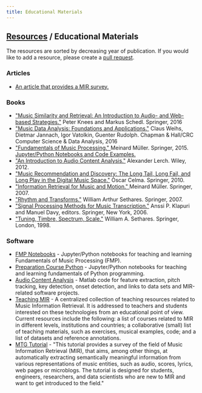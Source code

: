 ```yaml
---
title: Educational Materials
---
```


## [Resources]({{site.base_url}}/resources) / Educational Materials

The resources are sorted by decreasing year of publication. If you would like to add a resource, please create a [pull request](https://github.com/ismir/ismir_web/pulls).

### Articles

* [An article that provides a MIR survey.](http://www.nowpublishers.com/article/Details/INR-042)


### Books

* ["Music Similarity and Retrieval: An Introduction to Audio- and Web-based Strategies."](http://www.springer.com/us/book/9783662497203) Peter Knees and Markus Schedl.  Springer, 2016
* ["Music Data Analysis: Foundations and Applications."](https://www.crcpress.com/Music-Data-Analysis-Foundations-and-Applications/Weihs-Jannach-Vatolkin-Rudolph/p/book/9781498719568) Claus Weihs, Dietmar Jannach, Igor Vatolkin, Guenter Rudolph. Chapman & Hall/CRC Computer Science & Data Analysis, 2016
* ["Fundamentals of Music Processing." ](http://www.springer.com/us/book/9783319219448) Meinard M&uuml;ller. Springer, 2015.
  [Jupyter/Python Notebooks and Code Examples.](https://www.audiolabs-erlangen.de/FMP)
* ["An Introduction to Audio Content Analysis."](http://www.wiley.com/buy/9781118266823) Alexander Lerch. Wiley, 2012.
* ["Music Recommendation and Discovery: The Long Tail, Long Fail, and Long Play in the Digital Music Space."](http://ocelma.net/MusicRecommendationBook/index.html) &Ograve;scar Celma. Springer, 2010.
* ["Information Retrieval for Music and Motion." ](http://www.springer.com/us/book/9783540740476) Meinard M&uuml;ller. Springer, 2007.
* ["Rhythm and Transforms."](http://www.springer.com/us/book/9781846286391) William Arthur Sethares. Springer, 2007.
* ["Signal Processing Methods for Music Transcription."](http://www.cs.tut.fi/~klap/amt.html) Anssi P. Klapuri and Manuel Davy, editors. Springer, New York, 2006.
* ["Tuning, Timbre, Spectrum, Scale."](http://sethares.engr.wisc.edu/ttss.html) William A. Sethares.  Springer, London, 1998.

### Software

* [FMP Notebooks](https://www.audiolabs-erlangen.de/FMP) - Jupyter/Python notebooks for teaching and learning Fundamentals of Music Processing (FMP).
* [Preparation Course Python](https://github.com/meinardmueller/PCP) - Jupyter/Python notebooks for teaching and learning fundamentals of Python programming.
* [Audio Content Analysis](http://www.AudioContentAnalysis.org) - Matlab code for feature extraction, pitch tracking, key detection, onset detection, and links to data sets and MIR-related software projects.
* [Teaching MIR](https://teachingmir.wikispaces.com/) - A centralized collection of teaching resources related to Music Information Retrieval. It is addressed to teachers and students interested on these technologies from an educational point of view. Current resources include the following: a list of courses related to MIR in different levels, institutions and countries; a collaborative (small) list of teaching materials, such as exercises, musical examples, code; and a list of datasets and reference annotations.
* [MTG Tutorial](http://mtg.upf.edu/node/3556) - "This tutorial provides a survey of the field of Music Information Retrieval (MIR), that aims, among other things, at automatically extracting semantically meaningful information from various representations of music entities, such as audio, scores, lyrics, web pages or microblogs. The tutorial is designed for students, engineers, researchers, and data scientists who are new to MIR and want to get introduced to the field."
